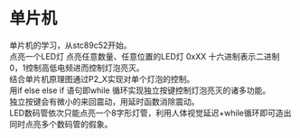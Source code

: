 # 单片机
单片机的学习，从stc89c52开始。<br>
点亮一个LED灯
点亮任意数量、任意位置的LED灯 0xXX 十六进制表示二进制 0，1控制高低电频进而控制灯泡亮灭。<br>
结合单片机原理图通过P2_X实现对单个灯泡的控制。<br>
用if else else if 语句即while 循环实现独立按键控制灯泡亮灭的诸多功能。<br>
独立按键会有微小的来回震动，用延时函数消除震动。<br>
LED数码管依次只能点亮一个8字形灯管，利用人体视觉延迟+while循环即可造出同时点亮多个数码管的假象。
